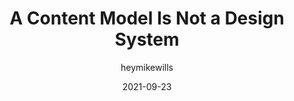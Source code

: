 ---
author: heymikewills
date: 2021-09-23
hidden: true
publisher: alistapart
tags:
  - writing
  - design-systems
  - meta
target_url: https://alistapart.com/article/a-content-model-is-not-a-design-system/
title: A Content Model Is Not a Design System
---